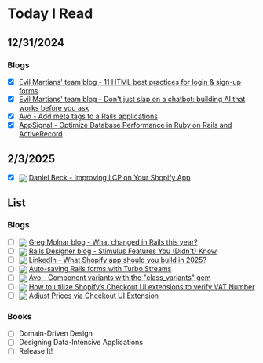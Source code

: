 # Today I Read

## 12/31/2024
### Blogs
- [x] [Evil Martians' team blog - 11 HTML best practices for login & sign-up forms](https://evilmartians.com/chronicles/html-best-practices-for-login-and-signup-forms)
- [x] [Evil Martians' team blog - Don't just slap on a chatbot: building AI that works before you ask](https://evilmartians.com/chronicles/dont-just-slap-on-a-chatbot-building-ai-that-works-before-you-ask)
- [x] [Avo - Add meta tags to a Rails applications](https://avohq.io/blog/meta-tags-rails)
- [x] [AppSignal - Optimize Database Performance in Ruby on Rails and ActiveRecord](https://blog.appsignal.com/2024/10/30/optimize-database-performance-in-ruby-on-rails-and-activerecord.html) 

## 2/3/2025
- [x] <img align="center" src="https://avatars.githubusercontent.com/u/8085?s=20&amp;v=4" /> [Daniel Beck - Improving LCP on Your Shopify App](https://danielbeck.io/posts/improving-last-contentful-paint-shopify-app)

## List
### Blogs
- [ ] <img align="center" src="https://avatars.githubusercontent.com/u/4223?s=20&amp;v=4" /> [Greg Molnar blog - What changed in Rails this year?](https://greg.molnar.io/blog/what-changed-in-rails-this-year)
- [ ] <img align="center" src="https://avatars.githubusercontent.com/u/4223?s=20&amp;v=4" /> [Rails Designer blog - Stimulus Features You (Didn't) Know](https://railsdesigner.com/lesser-known-stimulus-features)
- [ ] <img align="center" src="https://avatars.githubusercontent.com/u/357098?s=20&amp;v=4" /> [LinkedIn - What Shopify app should you build in 2025?](https://www.linkedin.com/pulse/what-shopify-app-should-you-build-2025-gil-greenberg-h3uce)
- [ ] <img align="center" src="https://avatars.githubusercontent.com/u/4223?s=20&amp;v=4" /> [Auto-saving Rails forms with Turbo Streams](https://nts.strzibny.name/rails-autosave-form-turbo-stream)
- [ ] <img align="center" src="https://avatars.githubusercontent.com/u/4223?s=20&amp;v=4" /> [Avo - Component variants with the "class_variants" gem](https://avohq.io/blog/component-variants-with-the-class-variants-gem)
- [ ] <img align="center" src="https://avatars.githubusercontent.com/u/8085?s=20&amp;v=4" /> [How to utilize Shopify’s Checkout UI extensions to verify VAT Number](https://maxico.dev/blog/shopify-checkout-vat-validation)
- [ ] <img align="center" src="https://avatars.githubusercontent.com/u/8085?s=20&amp;v=4" /> [Adjust Prices via Checkout UI Extension](https://read.cv/mackiec/adjust-prices-via-checkout-extension)

### Books
- [ ] Domain-Driven Design
- [ ] Designing Data-Intensive Applications
- [ ] Release It!

